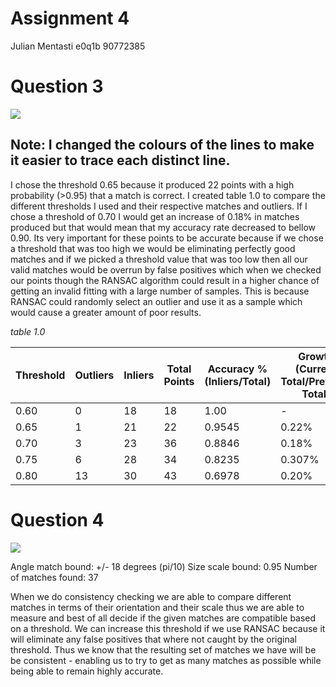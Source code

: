 # Assignment 4
Julian Mentasti e0q1b 90772385

# Question 3

![](https://i.imgur.com/9dpy2OQ.jpg)

## Note: I changed the colours of the lines to make it easier to trace each distinct line.


I chose the threshold 0.65 because it produced 22 points with a high probability (>0.95) that a match is correct. I created table 1.0 to compare the different thresholds I used and their respective matches and outliers. If I chose a threshold of 0.70 I would get an increase of 0.18% in matches produced but that would mean that my accuracy rate decreased to bellow 0.90. Its very important for these points to be accurate because if we chose a threshold that was too high we would be eliminating perfectly good matches and if we picked a threshold value that was too low then all our valid matches would be overrun by false positives which when we checked our points though the RANSAC algorithm could result in a higher chance of getting an invalid fitting with a large number of samples. This is because RANSAC could randomly select an outlier and use it as a sample which would cause a greater amount of poor results.  


_table 1.0_

| Threshold  | Outliers | Inliers | Total Points |  Accuracy % (Inliers/Total) |  Growth (Current Total/Previous Total) |
|------------|----------|---------|--------------|-----------------------------|----------------------------------------|
| 0.60       | 0        | 18      | 18           | 1.00                        | -                                      |
| 0.65       | 1        | 21      | 22           | 0.9545                      | 0.22%                                  |
| 0.70       | 3        | 23      | 36           | 0.8846                      | 0.18%                                  |
| 0.75       | 6        | 28      | 34           | 0.8235                      | 0.307%                                 |
| 0.80       | 13       | 30      | 43           | 0.6978                      | 0.20%                                  |

# Question 4

![](https://i.imgur.com/2gMzaSi.jpg)

Angle match bound: +/- 18 degrees (pi/10)
Size scale bound: 0.95
Number of matches found: 37

When we do consistency checking we are able to compare different matches in terms of their orientation and their scale thus we are able to measure and best of all decide if the given matches are compatible based on a threshold. We can increase this threshold if we use RANSAC because it will eliminate any false positives that where not caught by the original threshold. Thus we know that the resulting set of matches we have will be be consistent - enabling us to try to get as many matches as possible while being able to remain highly accurate.
